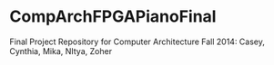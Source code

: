 CompArchFPGAPianoFinal
======================

Final Project Repository for Computer Architecture Fall 2014: Casey, Cynthia, Mika, NItya, Zoher
